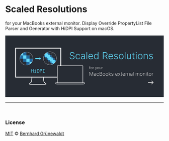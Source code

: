 # Scaled Resolutions

for your MacBooks external monitor. Display Override PropertyList File Parser and Generator with HiDPI Support on macOS.

[![](./assets/images/github-product-logo-scaled-resolutions.png)](https://comsysto.github.io/Display-Override-PropertyList-File-Parser-and-Generator-with-HiDPI-Support-For-Scaled-Resolutions/)



-----

&nbsp;

### License

[MIT](./LICENSE) © [Bernhard Grünewaldt](https://github.com/clouless)
